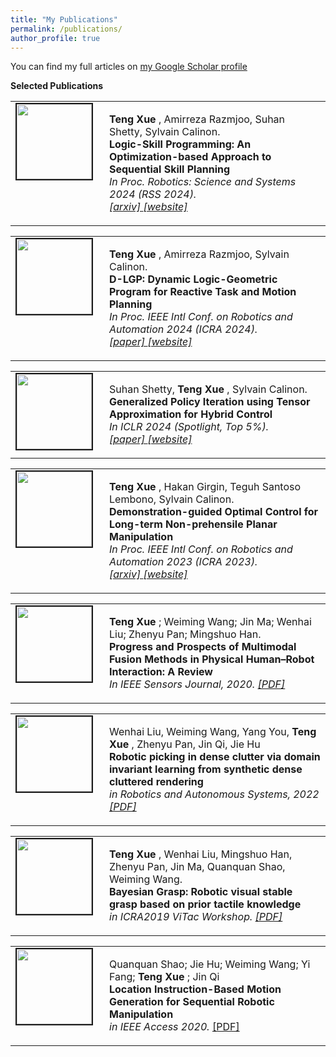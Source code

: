```yaml
---
title: "My Publications"
permalink: /publications/
author_profile: true
---
```


You can find my full articles on <a href="https://scholar.google.com.hk/citations?user=sgFW7YwAAAAJ&hl=zh-CN"> my Google Scholar profile </a> <br>

<strong>Selected Publications</strong> <br>

<table >
<tbody>
<tr> <td style="width:120px; height=120px; vertical-align: top;"> <img style="float: left; margin-right: 10px " src="https://schortenger.github.io/images/RSS24.gif" width="120px" height="120px" border="2px solid #bbb"> </td>
<td style= "height=120px; vertical-align: top;"> <p>
<strong> Teng Xue </strong>, Amirreza Razmjoo, Suhan Shetty, Sylvain Calinon. <br> <strong> Logic-Skill Programming: An Optimization-based Approach to Sequential Skill Planning </strong> <br>
<i> In Proc. Robotics: Science and Systems 2024 (RSS 2024).  
<br> <a href="https://arxiv.org/pdf/2405.04082"> [arxiv] </a> <a href="https://sites.google.com/view/lsp4plan"> [website] </a>  </i>  </p> </td>
</tr>
</tbody>
</table>

<table >
<tbody>
<tr> <td style="width:120px; height=120px; vertical-align: top;"> <img style="float: left; margin-right: 10px " src="https://schortenger.github.io/images/dlgp.gif" width="120px" height="120px" border="2px solid #bbb"> </td>
<td style= "height=120px; vertical-align: top;"> <p>
<strong> Teng Xue </strong>, Amirreza Razmjoo, Sylvain Calinon. <br> <strong> D-LGP: Dynamic Logic-Geometric Program for Reactive Task and Motion Planning </strong> <br>
<i> In Proc. IEEE Intl Conf. on Robotics and Automation 2024 (ICRA 2024).  
<br> <a href="https://arxiv.org/pdf/2312.02731.pdf"> [paper] </a> <a href="https://sites.google.com/view/dyn-lgp"> [website] </a>  </i>  </p> </td>
</tr>
</tbody>
</table>

<table >
<tbody>
<tr> <td style="width:120px; height=120px; vertical-align: top;"> <img style="float: left; margin-right: 10px " src="https://schortenger.github.io/images/ttpi.gif" width="120px" height="120px" border="2px solid #bbb"> </td>
<td style= "height=120px; vertical-align: top;"> <p>
Suhan Shetty, <strong> Teng Xue </strong>, Sylvain Calinon. <br> <strong> Generalized Policy Iteration using Tensor Approximation for Hybrid Control </strong> <br>
<i> In ICLR 2024 (Spotlight, Top 5%).  
<br> <a href="https://openreview.net/forum?id=csukJcpYDe"> [paper] </a> <a href="https://sites.google.com/view/ttpi4control"> [website] </a>  </i>  </p> </td>
</tr>
</tbody>
</table>


<table >
<tbody>
<tr> <td style="width:120px; height=120px; vertical-align: top;"> <img style="float: left; margin-right: 10px " src="https://schortenger.github.io/images/ICRA23.png" width="120px" height="120px" border="2px solid #bbb"> </td>
<td style= "height=120px; vertical-align: top;"> <p>
<strong> Teng Xue </strong>, Hakan Girgin, Teguh Santoso Lembono, Sylvain Calinon. <br> <strong> Demonstration-guided Optimal Control for Long-term Non-prehensile Planar Manipulation </strong> <br>
<i> In Proc. IEEE Intl Conf. on Robotics and Automation 2023 (ICRA 2023).  
<br> <a href="https://arxiv.org/pdf/2212.12814.pdf"> [arxiv] </a> <a href="https://sites.google.com/view/dg-oc/"> [website] </a>  </i>  </p> </td>
</tr>
</tbody>
</table>

<table >
<tbody>
<tr> <td style="width:120px; height=120px; vertical-align: top;"> <img style="float: left; margin-right: 10px " src="https://schortenger.github.io/images/Sensors2020.jpg" width="120px" height="120px" border="2px solid #bbb"> </td>
<td style= "height=120px; vertical-align: top;"> <p>
<strong> Teng Xue </strong>; Weiming Wang; Jin Ma; Wenhai Liu; Zhenyu Pan; Mingshuo Han. <br> <strong>Progress and Prospects of Multimodal Fusion Methods in Physical Human–Robot Interaction: A Review </strong> <br>
<i> In IEEE Sensors Journal, 2020.  
<a href="https://ieeexplore.ieee.org/stamp/stamp.jsp?tp=&arnumber=9094690"> [PDF] </a> </i>  </p> </td>
</tr>
</tbody>
</table>

<table >
<tbody>
<tr> <td style="width:120px; height=120px; vertical-align: top;"> <img style="float: left; margin-right: 10px " src="https://schortenger.github.io/images/RAS2022.jpg" width="120px" height="120px" border="2px solid #bbb"> </td>
<td style= "height=120px; vertical-align: top;"> <p>
Wenhai Liu, Weiming Wang, Yang You, <strong> Teng Xue </strong>, Zhenyu Pan, Jin Qi, Jie Hu <br> <strong> Robotic picking in dense clutter via domain invariant learning from synthetic dense cluttered rendering </strong> <br>
<i> in Robotics and Autonomous Systems, 2022 <a href="https://www.sciencedirect.com/science/article/pii/S092188902100186X"> [PDF] </a>  </i>  </p> </td>
</tr>
</tbody>
</table>

<table >
<tbody>
<tr> <td style="width:120px; height=120px; vertical-align: top;"> <img style="float: left; margin-right: 10px " src="https://schortenger.github.io/images/ViTAC_workshop.png" width="120px" height="120px" border="2px solid #bbb"> </td>
<td style= "height=120px; vertical-align: top;"> <p>
<strong> Teng Xue </strong>, Wenhai Liu, Mingshuo Han, Zhenyu Pan, Jin Ma, Quanquan Shao, Weiming Wang. <br> <strong> Bayesian Grasp: Robotic visual stable grasp based on prior tactile knowledge </strong> <br>
<i> in ICRA2019 ViTac Workshop. <a href="https://arxiv.org/abs/1905.12920"> [PDF] </a> </i>  </p> </td>
</tr>
</tbody>
</table>


<table >
<tbody>
<tr> <td style="width:120px; height=120px; vertical-align: top;"> <img style="float: left; margin-right: 10px " src="https://schortenger.github.io/images/IEEEAccess_2020.png" width="120px" height="120px" border="2px solid #bbb"> </td>
<td style= "height=120px; vertical-align: top;"> <p>
Quanquan Shao; Jie Hu; Weiming Wang; Yi Fang; <strong> Teng Xue </strong>; Jin Qi<br> <strong> Location Instruction-Based Motion Generation for Sequential Robotic Manipulation </strong> <br>
<i> in IEEE Access 2020. </i> <a href="https://ieeexplore.ieee.org/abstract/document/8981898"> [PDF] </a> </p> </td>
</tr>
</tbody>
</table>

<!-- <table>
<tbody>
<tr> <td style="width:120px; height=120px; vertical-align: top;"> <img style="float: left; margin-right: 10px " src="https://adrianxsalazar.github.io/images/toward.png" width="120px" height="120px" border="2px solid #bbb"> </td>
<td style="height=120px; vertical-align: top;"> <p>
Zhuoling Huang, Genki Miyauchi, Adrian Salazar Gomez, Richie Bird, Amar Singh Kalsi, Chipp Jansen, Zeyang Liu, Simon Parsons, Elizabeth Sklar <br> <strong> Toward Robot Co-Labourers for Intelligent Farming </strong>  <br>
<i>Companion of the 2020 ACM/IEEE International Conference on Human-Robot Interaction (HRI) </i> <br> <a href="https://dl.acm.org/doi/pdf/10.1145/3371382.3378333"> [PDF] </a> <a href="https://www.youtube.com/watch?v=zfBDcD3EN0k"> [VIDEO] </a> </p> </td>
</tr>
</tbody>
</table>

<table>
<tbody>
<tr> <td style="width:120px; height=120px; vertical-align: top;"> <img style="float: left; margin-right: 10px " src="https://adrianxsalazar.github.io/images/understanding.png" width="120px" height="120px" border="2px solid #bbb"> </td>
<td style= "height=120px; vertical-align: top;"> <p>
Zhuoling Huang, Adrian Salazar Gomez, Richie Bird, Amar Singh Kalsi, Chipp Jansen, Zeyang Liu, Genki Miyauchi, Simon Parsons, Elizabeth I Sklar <br> <strong> Understanding human responses to errors in a collaborative human-robot selective harvesting task </strong> <br>
<i> Proceedings of the UKRAS20 Conference: “Robots into the real world” (UK-RAS) </i> <br> <a href="https://www.ukras.org/wp-content/uploads/formidable/21/UKRAS20_paper_25.pdf"> [PDF] </a> </p> </td>
</tr>
</tbody>
</table> -->
